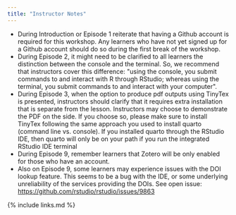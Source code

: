 ```yaml
---
title: "Instructor Notes"
---
```

- During Introduction or Episode 1 reiterate that having a Github account is required for this workshop. Any learners who have not yet signed up for a Github account should do so during the first break of the workshop.
- During Episode 2, it might need to be clarified to all learners the distinction between the console and the terminal. So, we recommend that instructors cover this difference: "using the console, you submit commands to and interact with R through RStudio; whereas using the terminal, you submit commands to and interact with your computer".
- During Episode 3, when the option to produce pdf outputs using TinyTex is presented, instructors should clarify that it requires extra installation that is separate from the lesson. Instructors may choose to demonstrate the PDF on the side. If you choose so, please make sure to install TinyTex following the same approach you used to install quarto (command line vs. console). If you installed quarto through the RStudio IDE, then quarto will only be on your path if you run the integrated RStudio IDE terminal
- During Episode 9, remember learners that Zotero will be only enabled for those who have an account. 
- Also on Episode 9, some learners may experience issues with the DOI lookup feature. This seems to be a bug with the IDE, or some underlying unreliability of the services providing the DOIs. See open issue: https://github.com/rstudio/rstudio/issues/9863

{% include links.md %}
